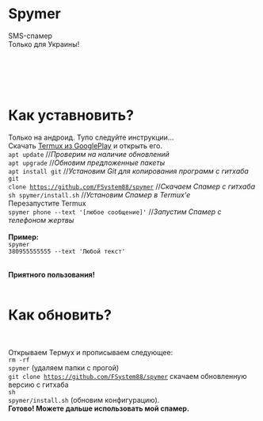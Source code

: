 # Spymer
SMS-спамер<br>
Только для Украины!<br>




<br>

<br><br>
# Как уставновить?
Только на андроид. Тупо следуйте инструкции...<br>
Скачать <a href="https://play.google.com/store/apps/details?id=com.termux&hl=ru">Termux из GooglePlay</a> и открыть его.<br>
<code>apt update</code> //<i>Проверим на наличие обновлений</i><br>
<code>apt upgrade</code> //<i>Обновим предложенные пакеты</i><br>
<code>apt install git</code> //<i>Установим Git для копирования программ с гитхаба</i><br>
<code>git clone https://github.com/FSystem88/spymer</code> //<i>Скачаем Спамер с гитхаба</i><br>
<code>sh spymer/install.sh</code> //<i>Установим Спамер в Termux'e</i><br>
<a>Перезапустите Termux</a><br>
<code>spymer phone --text '[любое сообщение]'</code> //<i>Запустим Спамер с телефоном жертвы</i><br>
<br>
<b>Пример:</b><br>
<code>spymer 380955555555 --text 'Любой текст'</code><br><br>

<b>Приятного пользования!</b>
<br><br>
# Как обновить?
<br>

Открываем Термух и прописываем следующее:<br>
<code>rm -rf spymer</code> (удаляем папки с прогой)
<br>
<code>git clone https://github.com/FSystem88/spymer</code> скачаем обновленную версию с гитхаба
<br>
<code>sh spymer/install.sh</code> (обновим конфигурацию).
<br>
<b>Готово! Можете дальше использовать мой спамер.</b>
